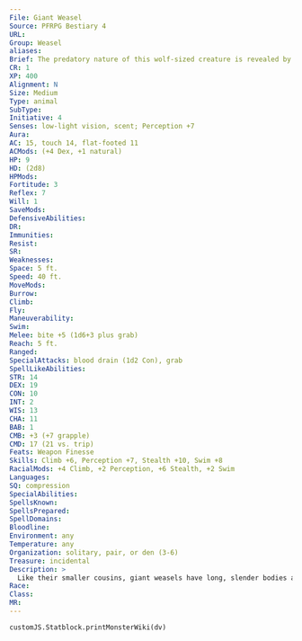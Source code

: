 ```yaml
---
File: Giant Weasel
Source: PFRPG Bestiary 4
URL: 
Group: Weasel
aliases: 
Brief: The predatory nature of this wolf-sized creature is revealed by its long teeth, sleekly muscular body, and belligerent hiss.
CR: 1
XP: 400
Alignment: N
Size: Medium
Type: animal
SubType: 
Initiative: 4
Senses: low-light vision, scent; Perception +7
Aura: 
AC: 15, touch 14, flat-footed 11
ACMods: (+4 Dex, +1 natural)
HP: 9
HD: (2d8)
HPMods: 
Fortitude: 3
Reflex: 7
Will: 1
SaveMods: 
DefensiveAbilities: 
DR: 
Immunities: 
Resist: 
SR: 
Weaknesses: 
Space: 5 ft.
Speed: 40 ft.
MoveMods: 
Burrow: 
Climb: 
Fly: 
Maneuverability: 
Swim: 
Melee: bite +5 (1d6+3 plus grab)
Reach: 5 ft.
Ranged: 
SpecialAttacks: blood drain (1d2 Con), grab
SpellLikeAbilities: 
STR: 14
DEX: 19
CON: 10
INT: 2
WIS: 13
CHA: 11
BAB: 1
CMB: +3 (+7 grapple)
CMD: 17 (21 vs. trip)
Feats: Weapon Finesse
Skills: Climb +6, Perception +7, Stealth +10, Swim +8
RacialMods: +4 Climb, +2 Perception, +6 Stealth, +2 Swim
Languages: 
SQ: compression
SpecialAbilities: 
SpellsKnown: 
SpellsPrepared: 
SpellDomains: 
Bloodline: 
Environment: any
Temperature: any
Organization: solitary, pair, or den (3-6)
Treasure: incidental
Description: >
  Like their smaller cousins, giant weasels have long, slender bodies and short legs, and come in a variety of colors from reddish brown to snowy white. Giant weasels are active and tenacious predators, and have a reputation for being as clever as they are quick. Both highly aggressive and extremely territorial, they frequently attack creatures that are much larger than they are. Giant weasels are often trained to serve as guards and mounts by various Small humanoid s . Adult giant weasels can grow to be 5 feet long, stand as high as 2-1/2 feet tall at the shoulder, and weigh up to 150 pounds.  Giant Weasel Companions Starting Statistics: Size Small; Speed 30 ft., climb 10 ft.; AC +1 natural armor; Attack bite (1d4); Ability Scores Str 10, Dex 19, Con 13, Int 2, Wis 12, Cha 10; Special Attacks blood drain (1 Con), grab; SQ low-light vision, scent. 4th-Level Advancement: Size Medium; Attack bite (1d6); Ability Scores Str +4, Dex -2, Con +2.
Race: 
Class: 
MR: 
---
```

```dataviewjs
customJS.Statblock.printMonsterWiki(dv)
```
